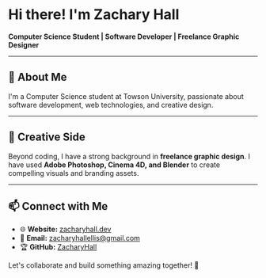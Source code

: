 # Hi there! I'm Zachary Hall 

**Computer Science Student | Software Developer | Freelance Graphic Designer**  

---

## 🚀 About Me
I'm a Computer Science student at Towson University, passionate about software development, web technologies, and creative design.

---

## 🎨 Creative Side
Beyond coding, I have a strong background in **freelance graphic design**. I have used **Adobe Photoshop, Cinema 4D, and Blender** to create compelling visuals and branding assets.

---

## 📫 Connect with Me
- 🌐 **Website:** [zacharyhall.dev](http://zacharyhall.dev)
- 📧 **Email:** zacharyhallellis@gmail.com
- 🏆 **GitHub:** [ZacharyHall](https://github.com/your-github-username)

Let's collaborate and build something amazing together! 🚀

